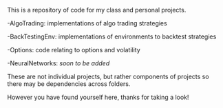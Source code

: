 This is a repository of code for my class and personal projects.

-AlgoTrading: implementations of algo trading strategies

-BackTestingEnv: implementations of environments to backtest strategies

-Options: code relating to options and volatility

-NeuralNetworks: *soon to be added*

These are not individual projects, but rather components of projects so there
may be dependencies across folders.

However you have found yourself here, thanks for taking a look!
